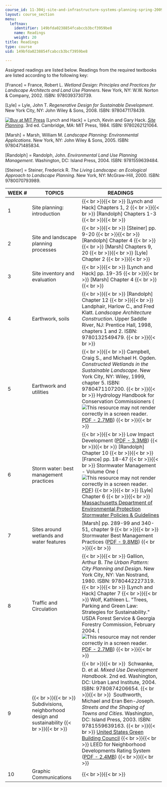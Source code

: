 ```yaml
---
course_id: 11-304j-site-and-infrastructure-systems-planning-spring-2009
layout: course_section
menu:
  leftnav:
    identifier: 149bfda0238854fcabccb3bcf3959be8
    name: Readings
    weight: 20
title: Readings
type: course
uid: 149bfda0238854fcabccb3bcf3959be8

---
```


Assigned readings are listed below. Readings from the required textbooks are listed according to the following key:

\[France\] = France, Robert L. _Wetland Design: Principles and Practices for Landscape Architects and Land Use Planners_. New York, NY: W.W. Norton & Company, 2002. ISBN: 9780393730739.

\[Lyle\] = Lyle, John T. _Regenerative Design for Sustainable Development_. New York City, NY: John Wiley & Sons, 2008. ISBN: 9780471178439.

[![Buy at MIT Press](/images/mp_logo.gif)](https://mitpress.mit.edu/9780262121064) \[Lynch and Hack\] = Lynch, Kevin and Gary Hack. [_Site Planning_](https://mitpress.mit.edu/9780262121064). 3rd ed. Cambridge, MA: MIT Press, 1984. ISBN: 9780262121064.

\[Marsh\] = Marsh, William M. _Landscape Planning: Environmental Applications_. New York, NY: John Wiley & Sons, 2005. ISBN: 9780471485834.

\[Randolph\] = Randolph, John. _Environmental Land Use Planning Management_. Washington, DC: Island Press, 2004. ISBN: 9781559639484.

\[Steiner\] = Steiner, Frederick R. _The Living Landscape: an Ecological Approach to Landscape Planning_. New York, NY: McGraw-Hill, 2000. ISBN: 9780070793989.

| WEEK # | TOPICS | READINGS |
| --- | --- | --- |
| 1 | Site planning: introduction |  {{< br >}}{{< br >}} \[Lynch and Hack\] Chapters 1, 2 {{< br >}}{{< br >}} \[Randolph\] Chapters 1-3 {{< br >}}{{< br >}}  |
| 2 | Site and landscape planning processes |  {{< br >}}{{< br >}} \[Steiner\] pp. 9-20 {{< br >}}{{< br >}} \[Randolph\] Chapter 4 {{< br >}}{{< br >}} \[Marsh\] Chapters 9, 20 {{< br >}}{{< br >}} \[Lyle\] Chapter 2 {{< br >}}{{< br >}}  |
| 3 | Site inventory and evaluation |  {{< br >}}{{< br >}} \[Lynch and Hack\] pp. 19-35 {{< br >}}{{< br >}} \[Marsh\] Chapter 4 {{< br >}}{{< br >}}  |
| 4 | Earthwork, soils |  {{< br >}}{{< br >}} \[Randolph\] Chapter 12 {{< br >}}{{< br >}} Landphair, Harlow C., and Fred Klatt. _Landscape Architecture Construction_. Upper Saddle River, NJ: Prentice Hall, 1998, chapters 1 and 2. ISBN: 9780132549479. {{< br >}}{{< br >}}  |
| 5 | Earthwork and utilities |  {{< br >}}{{< br >}} Campbell, Craig S., and Michael H. Ogden. _Constructed Wetlands in the Sustainable Landscape_. New York City, NY: Wiley, 1999, chapter 5. ISBN: 9780471107200. {{< br >}}{{< br >}} Hydrology Handbook for Conservation Commissioners (![This resource may not render correctly in a screen reader.](/images/inacessible.gif)[PDF - 2.7MB](https://www.mass.gov/files/documents/2016/08/wa/hydrol.pdf)) {{< br >}}{{< br >}}  |
| 6 | Storm water: best management practices |  {{< br >}}{{< br >}} Low Impact Development ([PDF - 3.3MB](http://www.huduser.org/publications/pdf/practLowImpctDevel.pdf)) {{< br >}}{{< br >}} \[Randolph\] Chapter 10 {{< br >}}{{< br >}} \[France\] pp. 18-47 {{< br >}}{{< br >}} Stormwater Management - Volume One (![This resource may not render correctly in a screen reader.](/images/inacessible.gif)[PDF](https://nepis.epa.gov/Exe/ZyNET.exe/9101OI3P.TXT?ZyActionD=ZyDocument&Client=EPA&Index=Prior+to+1976&Docs=&Query=&Time=&EndTime=&SearchMethod=1&TocRestrict=n&Toc=&TocEntry=&QField=&QFieldYear=&QFieldMonth=&QFieldDay=&IntQFieldOp=0&ExtQFieldOp=0&XmlQuery=&File=D%3A%5Czyfiles%5CIndex%20Data%5C70thru75%5CTxt%5C00000024%5C9101OI3P.txt&User=ANONYMOUS&Password=anonymous&SortMethod=h%7C-&MaximumDocuments=1&FuzzyDegree=0&ImageQuality=r75g8/r75g8/x150y150g16/i425&Display=hpfr&DefSeekPage=x&SearchBack=ZyActionL&Back=ZyActionS&BackDesc=Results%20page&MaximumPages=1&ZyEntry=1&SeekPage=x&ZyPURL)) {{< br >}}{{< br >}} \[Lyle\] Chapter 6 {{< br >}}{{< br >}} [Massachusetts Department of Environmental Protection Stormwater Policies & Guidelines](https://www.mass.gov/info-details/stormwater#stormwater-policies-&-guidance-) |
| 7 | Sites around wetlands and water features | \[Marsh\] pp. 289-99 and 340-51, chapter 9 {{< br >}}{{< br >}} Stormwater Best Management Practices ([PDF - 9.8MB](http://www.elibrary.dep.state.pa.us/dsweb/Get/Document-48477/07_Chapter_6.pdf)) {{< br >}}{{< br >}}  |
| 8 | Traffic and Circulation |  {{< br >}}{{< br >}} Gallion, Arthur B. _The Urban Pattern: City Planning and Design_. New York City, NY: Van Nostrand, 1980. ISBN: 9780442227319. {{< br >}}{{< br >}} \[Lynch and Hack\] Chapter 7 {{< br >}}{{< br >}} Wolf, Kathleen L. "Trees, Parking and Green Law: Strategies for Sustainability." USDA Forest Service & Georgia Forestry Commission, February 2004. (![This resource may not render correctly in a screen reader.](/images/inacessible.gif)[PDF - 2.7MB](http://www.naturewithin.info/Roadside/Trees_Parking_Green%20Law.pdf)) {{< br >}}{{< br >}}  |
| 9 |  {{< br >}}{{< br >}} Subdivisions, neighborhood design and sustainability {{< br >}}{{< br >}}  |  {{< br >}}{{< br >}}  Schwanke, D. et al. _Mixed Use Development Handbook_. 2nd ed. Washington, DC: Urban Land Institute, 2004. ISBN: 9780874206654. {{< br >}}{{< br >}}  Southworth, Michael and Eran Ben-Joseph. _Streets and the Shaping of Towns and Cities_. Washington, DC: Island Press, 2003. ISBN: 9781559639163. {{< br >}}{{< br >}} [United States Green Building Council](http://www.usgbc.org/) {{< br >}}{{< br >}} LEED for Neighborhood Developments Rating System ([PDF - 2.4MB](https://www.usgbc.org/ShowFile.aspx?DocumentID=959)) {{< br >}}{{< br >}}  |
| 10 | Graphic Communications |  {{< br >}}{{< br >}}